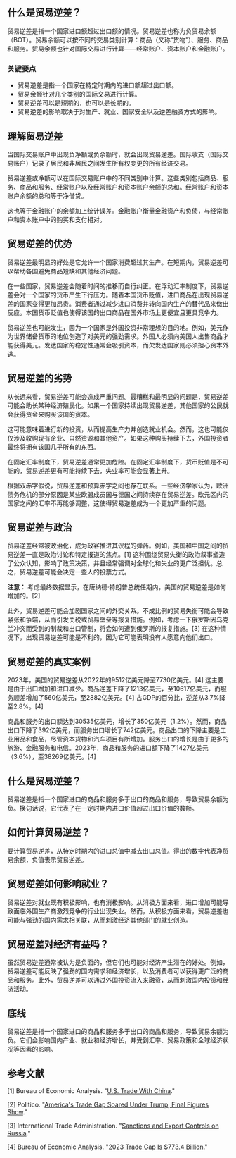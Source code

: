 ## 什么是贸易逆差？

贸易逆差是指一个国家进口额超过出口额的情况。贸易逆差也称为负贸易余额（BOT）。贸易余额可以按不同的交易类别计算：商品（又称“货物”）、服务、商品和服务。贸易余额也针对国际交易进行计算——经常账户、资本账户和金融账户。

### 关键要点

- 贸易逆差是指一个国家在特定时期内的进口额超过出口额。
- 贸易余额针对几个类别的国际交易进行计算。
- 贸易逆差可以是短期的，也可以是长期的。
- 贸易逆差的影响取决于对生产、就业、国家安全以及逆差融资方式的影响。

## 理解贸易逆差

当国际交易账户中出现负净额或负余额时，就会出现贸易逆差。国际收支（国际交易账户）记录了居民和非居民之间发生所有权变更的所有经济交易。

贸易逆差或净额可以在国际交易账户中的不同类别中计算。这些类别包括商品、服务、商品和服务、经常账户以及经常账户和资本账户余额的总和。经常账户和资本账户余额的总和等于净借贷。

这也等于金融账户的余额加上统计误差。金融账户衡量金融资产和负债，与经常账户和资本账户中的购买和支付相对。

## 贸易逆差的优势

贸易逆差最明显的好处是它允许一个国家消费超过其生产。在短期内，贸易逆差可以帮助各国避免商品短缺和其他经济问题。

在一些国家，贸易逆差会随着时间的推移而自行纠正。在浮动汇率制度下，贸易逆差会对一个国家的货币产生下行压力。随着本国货币贬值，进口商品在出现贸易逆差的国家变得更加昂贵。消费者通过减少进口消费并转向国内生产的替代品来做出反应。本国货币贬值也使得该国的出口商品在国外市场上更便宜且更具竞争力。

贸易逆差也可能发生，因为一个国家是外国投资非常理想的目的地。例如，美元作为世界储备货币的地位创造了对美元的强劲需求。外国人必须向美国人出售商品才能获得美元。发达国家的稳定性通常会吸引资本，而欠发达国家则必须担心资本外逃。

## 贸易逆差的劣势

从长远来看，贸易逆差可能会造成严重问题。最糟糕和最明显的问题是，贸易逆差可能会助长某种经济殖民化。如果一个国家持续出现贸易逆差，其他国家的公民就会获得资金来购买该国的资本。

这可能意味着进行新的投资，从而提高生产力并创造就业机会。然而，这也可能仅仅涉及收购现有企业、自然资源和其他资产。如果这种购买持续下去，外国投资者最终将拥有该国几乎所有的东西。

在固定汇率制度下，贸易逆差通常更加危险。在固定汇率制度下，货币贬值是不可能的，贸易逆差更有可能持续下去，失业率可能会显著上升。

根据双赤字假说，贸易逆差和预算赤字之间也存在联系。一些经济学家认为，欧洲债务危机的部分原因是某些欧盟成员国与德国之间持续存在贸易逆差。欧元区内的国家之间的汇率不再能够调整，这使得贸易逆差成为一个更加严重的问题。

## 贸易逆差与政治

贸易逆差经常被政治化，成为政客推进其议程的弹药。例如，美国和中国之间的贸易逆差一直是政治讨论和特定报道的焦点。[1] 这种围绕贸易失衡的政治叙事塑造了公众认知，影响了政策决策，并且经常强调对全球化和失业的更广泛担忧。总之，贸易逆差可能会决定一些人的投票方式。

**注意：** 考虑最终数据显示，在唐纳德·特朗普总统任期内，美国的贸易逆差是如何增加的。[2]

此外，贸易逆差可能会加剧国家之间的外交关系。不成比例的贸易失衡可能会导致紧张和争端，从而引发关税或贸易壁垒等报复措施。例如，考虑一下俄罗斯因乌克兰冲突而受到的制裁和出口管制，将会如何遭到俄罗斯的报复措施。[3] 在这种情况下，出现贸易逆差可能是不利的，因为它可能表明没有人愿意向他们出口。

## 贸易逆差的真实案例

2023年，美国的贸易逆差从2022年的9512亿美元降至7730亿美元。[4] 这主要是由于出口增加和进口减少。商品逆差下降了1213亿美元，至10617亿美元，而服务顺差增加了560亿美元，至2882亿美元。[4] 占GDP的百分比，逆差从3.7%降至2.8%。[4]

商品和服务的出口额达到30535亿美元，增长了350亿美元（1.2%）。然而，商品出口下降了392亿美元，而服务出口增长了742亿美元。商品出口的下降主要是工业用品和食品，尽管资本货物和汽车项目有所增加。服务出口的增长是由于更多的旅游、金融服务和电信。2023年，商品和服务的进口额下降了1427亿美元（3.6%），至38269亿美元。[4]

## 什么是贸易逆差？

贸易逆差是指一个国家进口的商品和服务多于出口的商品和服务，导致贸易余额为负。换句话说，它代表了在一定时期内进口价值超过出口价值的数额。

## 如何计算贸易逆差？

要计算贸易逆差，从特定时期内的进口总值中减去出口总值。得出的数字代表净贸易余额，负值表示贸易逆差。

## 贸易逆差如何影响就业？

贸易逆差对就业既有积极影响，也有消极影响。从消极方面来看，进口增加可能导致面临外国生产商激烈竞争的行业出现失业。然而，从积极方面来看，贸易逆差也可能与强劲的国内需求相关联，从而刺激经济其他部门的就业创造。

## 贸易逆差对经济有益吗？

虽然贸易逆差通常被认为是负面的，但它们也可能对经济产生潜在的好处。例如，贸易逆差可能反映了强劲的国内需求和经济增长，以及消费者可以获得更广泛的商品和服务。此外，贸易逆差可以通过外国投资流入来融资，从而刺激国内投资和经济活动。

## 底线

贸易逆差是指一个国家进口的商品和服务多于出口的商品和服务，导致贸易余额为负。它们会影响国内产业、就业和经济增长，并受到汇率、贸易政策和全球经济状况等因素的影响。

## 参考文献

[1] Bureau of Economic Analysis. "[U.S. Trade With China](https://www.bis.doc.gov/index.php/country-papers/3268-2022-statistical-analysis-of-u-s-trade-with-china/file)."

[2] Politico. "[America's Trade Gap Soared Under Trump, Final Figures Show](https://www.politico.com/news/2021/02/05/2020-trade-figures-trump-failure-deficit-466116)."

[3] International Trade Administration. "[Sanctions and Export Controls on Russia](https://www.trade.gov/russia-sanctions-and-export-controls)."

[4] Bureau of Economic Analysis. "[2023 Trade Gap Is $773.4 Billion](https://www.bea.gov/news/blog/2024-02-07/2023-trade-gap-7734-billion)."
